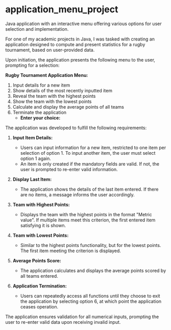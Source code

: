 # application_menu_project
Java application with an interactive menu offering various options for user selection and implementation.

For one of my academic projects in Java, I was tasked with creating an application designed to compute and present statistics for a rugby tournament, based on user-provided data.

Upon initiation, the application presents the following menu to the user, prompting for a selection:

**Rugby Tournament Application Menu:**
1. Input details for a new item
2. Show details of the most recently inputted item
3. Reveal the team with the highest points
4. Show the team with the lowest points
5. Calculate and display the average points of all teams
6. Terminate the application
   - **Enter your choice:**

The application was developed to fulfill the following requirements:

1. **Input Item Details:**
   - Users can input information for a new item, restricted to one item per selection of option 1. To input another item, the user must select option 1 again.
   - An item is only created if the mandatory fields are valid. If not, the user is prompted to re-enter valid information.

2. **Display Last Item:**
   - The application shows the details of the last item entered. If there are no items, a message informs the user accordingly.

3. **Team with Highest Points:**
   - Displays the team with the highest points in the format "Metric value". If multiple items meet this criterion, the first entered item satisfying it is shown.

4. **Team with Lowest Points:**
   - Similar to the highest points functionality, but for the lowest points. The first item meeting the criterion is displayed.

5. **Average Points Score:**
   - The application calculates and displays the average points scored by all teams entered.

6. **Application Termination:**
   - Users can repeatedly access all functions until they choose to exit the application by selecting option 6, at which point the application ceases operation.

The application ensures validation for all numerical inputs, prompting the user to re-enter valid data upon receiving invalid input.
